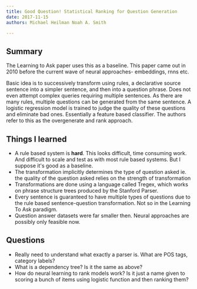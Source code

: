 ```yaml
---
title: Good Question! Statistical Ranking for Question Generation 
date: 2017-11-15
authors: Michael Heilman Noah A. Smith

---
```


## Summary

The Learning to Ask paper uses this as a baseline. This paper came out in 2010
before the current wave of neural approaches- embeddings, rnns etc.

Basic idea is to successively transform using rules, a declarative source
sentence into a simpler sentence, and then into a question phrase. Does not
even attempt complex queries requiring multiple sentences. As there are many
rules, multiple questions can be generated from the same sentence. A logistic
regression model is trained to judge the quality of these questions and
eliminate bad ones. Essentially a feature based classifier. The authors refer
to this as the overgenerate and rank approach.

## Things I learned
- A rule based system is **hard**. This looks difficult, time consuming work.
  And difficult to scale and test as with most rule based systems. But I
  suppose it's good as a baseline.
- The transformation implicitly determines the type of question asked ie. the
  quality of the question asked relies on the strength of transformation
- Transformations are done using a language called Tregex, which works on
  phrase structure trees produced by the Stanford Parser.
- Every sentence is guaranteed to have multiple types of questions due to the
  rule based sentence-question transformation. Not so in the Learning To Ask
  paradigm.
- Question answer datasets were far smaller then. Neural approaches are
  possibly only feasible now.


## Questions
- Really need to understand what exactly a parser is. What are POS tags,
  category labels?
- What is a dependency tree? Is it the same as above?
- How do neural learning to rank models work? Is it just a name given to
  scoring a bunch of items using logistic function and then ranking them?

